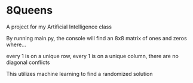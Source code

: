 # 8Queens
A project for my Artificial Intelligence class

By running main.py, the console will find an 8x8 matrix of ones and zeros where...

every 1 is on a unique row,
every 1 is on a unique column,
there are no diagonal conflicts

This utilizes machine learning to find a randomized solution
